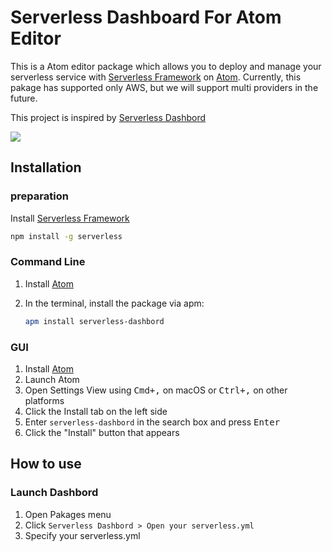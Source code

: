 # Serverless Dashboard For Atom Editor
This is a Atom editor package which allows you to deploy and manage your serverless service with [Serverless Framework](https://serverless.com/framework/) on [Atom](https://atom.io/).
Currently, this pakage has supported only AWS, but we will support multi providers in the future.

This project is inspired by [Serverless Dashbord](https://github.com/serverless/dashboard)

<img src="https://raw.githubusercontent.com/horike37/serverless-dashboard-for-atom/master/screenshot.gif" />

## Installation
### preparation
Install [Serverless Framework](https://serverless.com/framework/)

 ```sh
 npm install -g serverless
 ```
    
### Command Line

1. Install [Atom](https://atom.io)
2. In the terminal, install the package via apm:

    ```sh
    apm install serverless-dashbord
    ```

### GUI

1. Install [Atom](https://atom.io)
1. Launch Atom
1. Open Settings View using <kbd>Cmd+,</kbd> on macOS or <kbd>Ctrl+,</kbd> on other platforms
1. Click the Install tab on the left side
1. Enter `serverless-dashbord` in the search box and press <kbd>Enter</kbd>
1. Click the "Install" button that appears

## How to use

### Launch Dashbord
1. Open Pakages menu
1. Click `Serverless Dashbord > Open your serverless.yml`
1. Specify your serverless.yml

